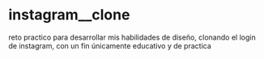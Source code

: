 # instagram__clone
reto practico para desarrollar mis habilidades de diseño, clonando el login de instagram, con un fin únicamente educativo y de practica
